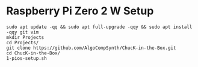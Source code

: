 # Raspberry Pi Zero 2 W Setup

```
sudo apt update -qq && sudo apt full-upgrade -qqy && sudo apt install -qqy git vim
mkdir Projects
cd Projects/
git clone https://github.com/AlgoCompSynth/ChucK-in-the-Box.git
cd ChucK-in-the-Box/
1-pios-setup.sh
```
